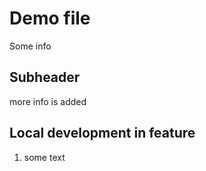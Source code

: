 # Demo file
Some info

## Subheader
more info is added

## Local development in feature
1. some text
